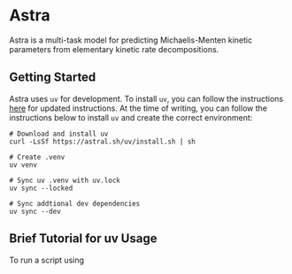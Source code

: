# Astra
Astra is a multi-task model for predicting Michaelis-Menten kinetic parameters from elementary kinetic rate decompositions.

## Getting Started
Astra uses `uv` for development. To install `uv`, you can follow the instructions <a href=https://docs.astral.sh/uv/getting-started/installation>here</a> for updated instructions. At the time of writing, you can follow the instructions below to install `uv` and create the correct environment:
```
# Download and install uv
curl -LsSf https://astral.sh/uv/install.sh | sh

# Create .venv
uv venv

# Sync uv .venv with uv.lock
uv sync --locked

# Sync addtional dev dependencies
uv sync --dev
```

## Brief Tutorial for uv Usage
To run a script using 

